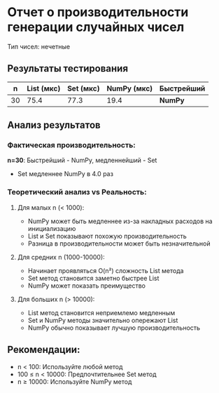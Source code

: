 # Отчет о производительности генерации случайных чисел

Тип чисел: нечетные

## Результаты тестирования

| n | List (мкс) | Set (мкс) | NumPy (мкс) | Быстрейший |
|---|------------|-----------|-------------|-------------|
| 30 | 75.4 | 77.3 | 19.4 | **NumPy** |

## Анализ результатов

### Фактическая производительность:

**n=30**: Быстрейший - NumPy, медленнейший - Set
  - Set медленнее NumPy в 4.0 раз

### Теоретический анализ vs Реальность:

1. Для малых n (< 1000):
   - NumPy может быть медленнее из-за накладных расходов на инициализацию
   - List и Set показывают похожую производительность
   - Разница в производительности может быть незначительной

2. Для средних n (1000-10000):
   - Начинает проявляться O(n²) сложность List метода
   - Set метод становится заметно быстрее List
   - NumPy может показать преимущество

3. Для больших n (> 10000):
   - List метод становится неприемлемо медленным
   - Set и NumPy методы значительно опережают List
   - NumPy обычно показывает лучшую производительность

## Рекомендации:

- n < 100: Используйте любой метод
- 100 ≤ n < 10000: Предпочтительнее Set метод
- n ≥ 10000: Используйте NumPy метод
